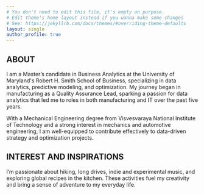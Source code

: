 ```yaml
---
# You don't need to edit this file, it's empty on purpose.
# Edit theme's home layout instead if you wanna make some changes
# See: https://jekyllrb.com/docs/themes/#overriding-theme-defaults
layout: single
author_profile: true
---
```


## ABOUT

I am a Master’s candidate in Business Analytics at the University of Maryland's Robert H. Smith School of Business, specializing in data analytics, predictive modeling, and optimization. My journey began in manufacturing as a Quality Assurance Lead, sparking a passion for data analytics that led me to roles in both manufacturing and IT over the past five years.

With a Mechanical Engineering degree from Visvesvaraya National Institute of Technology and a strong interest in mechanics and automotive engineering, I am well-equipped to contribute effectively to data-driven strategy and optimization projects.


## INTEREST AND INSPIRATIONS
I’m passionate about hiking, long drives, indie and experimental music, and exploring global recipes in the kitchen. These activities fuel my creativity and bring a sense of adventure to my everyday life.

